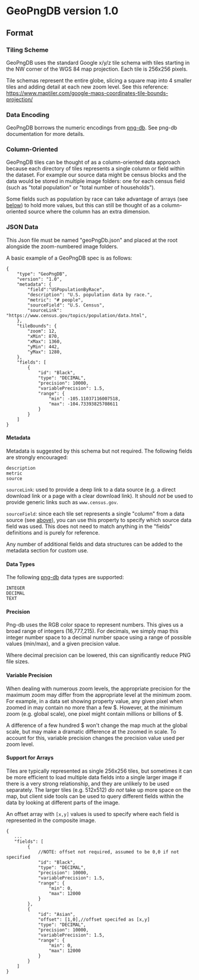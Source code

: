 # GeoPngDB version 1.0

## Format

### Tiling Scheme

GeoPngDB uses the standard Google x/y/z tile schema with tiles starting in the NW corner of the WGS 84 map projection. Each tile is 256x256 pixels.

Tile schemas represent the entire globe, slicing a square map into 4 smaller tiles and adding detail at each new zoom
level. See this reference: https://www.maptiler.com/google-maps-coordinates-tile-bounds-projection/

### Data Encoding

GeoPngDB borrows the numeric encodings from [png-db](https://github.com/sasakiassociates/png-db). See png-db
documentation for more details.

### Column-Oriented
GeoPngDB tiles can be thought of as a column-oriented data approach because each directory of tiles represents a single column or field within the dataset. For example our source data might be census blocks and the data would be stored in multiple image folders: one for each census field (such as "total population" or "total number of households"). 

Some fields such as population by race can take advantage of arrays (see [below](#support-for-arrays)) to hold more values, but this can still be thought of as a column-oriented source where the column has an extra dimension.

### JSON Data

This Json file must be named "geoPngDb.json" and placed at the root alongside the zoom-numbered image folders.

A basic example of a GeoPngDB spec is as follows:

```
{
    "type": "GeoPngDB",
    "version": "1.0",
    "metadata": {
        "field":"USPopulationByRace",
        "description": "U.S. population data by race.",
        "metric": "# people",
        "sourceField": "U.S. Census",
        "sourceLink": "https://www.census.gov/topics/population/data.html",
    },
    "tileBounds": {
        "zoom": 12,
        "xMin": 870,
        "xMax": 1360,
        "yMin": 442,
        "yMax": 1280,
    },
    "fields": [
        {
            "id": "Black",
            "type": "DECIMAL",
            "precision": 10000,
            "variablePrecision": 1.5,
            "range": {
                "min": -105.11037116007518,
                "max": -104.73393825708611
            }
        }
    ]
}
```

#### Metadata

Metadata is suggested by this schema but not required. The following fields are strongly encouraged:

```
description
metric
source
```

`sourceLink`: used to provide a deep link to a data source (e.g. a direct download link or a page with a clear download link). It should *not* be used to provide generic links such as `www.census.gov`.

`sourceField`: since each tile set represents a single "column" from a data source (see [above](#column-oriented)), you can use this property to specify which source data field was used. This does not need to match anything in the "fields" definitions and is purely for reference.

Any number of additional fields and data structures can be added to the metadata section for custom use.

#### Data Types
The following [png-db](https://github.com/sasakiassociates/png-db) data types are supported:
```
INTEGER
DECIMAL
TEXT
```

#### Precision
Png-db uses the RGB color space to represent numbers. This gives us a broad range of integers (16,777,215). For decimals, we simply map this integer number space to a decimal number space using a range of possible values (min/max), and a given precision value.

Where decimal precision can be lowered, this can significantly reduce PNG file sizes.

#### Variable Precision
When dealing with numerous zoom levels, the appropriate precision for the maximum zoom may differ from the appropriate level at the minimum zoom. For example, in a data set showing property value, any given pixel when zoomed in may contain no more than a few $. However, at the minimum zoom (e.g. global scale), one pixel might contain millions or billions of $.

A difference of a few hundred $ won't change the map much at the global scale, but may make a dramatic difference at the zoomed in scale. To account for this, variable precision changes the precision value used per zoom level.

#### Support for Arrays

Tiles are typically represented as single 256x256 tiles, but sometimes it can be more efficient to load multiple data
fields into a single larger image if there is a very strong relationship, and they are unlikely to be used separately.
The larger tiles (e.g. 512x512) *do not* take up more space on the map, but client side tools can be used to query
different fields within the data by looking at different parts of the image.

An offset array with `[x,y]` values is used to specify where each field is represented in the composite image.

```
{
   ...
   "fields": [
        {
            //NOTE: offset not required, assumed to be 0,0 if not specified
            "id": "Black",
            "type": "DECIMAL",
            "precision": 10000,
            "variablePrecision": 1.5,
            "range": {
                "min": 0,
                "max": 12000
            }
        },
        {
            "id": "Asian",
            "offset": [1,0],//offset specifed as [x,y]
            "type": "DECIMAL",
            "precision": 10000,
            "variablePrecision": 1.5,
            "range": {
                "min": 0,
                "max": 12000
            }
        }
    ]
}
```
